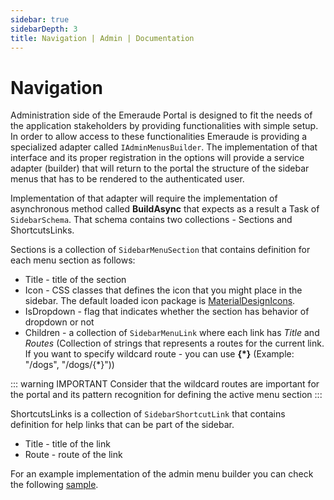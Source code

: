 ```yaml
---
sidebar: true
sidebarDepth: 3
title: Navigation | Admin | Documentation
---
```

# Navigation

Administration side of the Emeraude Portal is designed to fit the needs of the application stakeholders by providing
functionalities with simple setup. In order to allow access to these functionalities Emeraude is providing a specialized
adapter called ``IAdminMenusBuilder``. The implementation of that interface and its proper registration in the 
options will provide a service adapter (builder) that will return to the portal the structure of the sidebar menus that 
has to be rendered to the authenticated user.

Implementation of that adapter will require the implementation of asynchronous method called **BuildAsync** that expects as
a result a Task of ``SidebarSchema``. That schema contains two collections - Sections and ShortcutsLinks. 

Sections is a collection of ``SidebarMenuSection`` that contains definition for each menu section as follows:

- Title - title of the section
- Icon - CSS classes that defines the icon that you might place in the sidebar. The default loaded icon package is 
[MaterialDesignIcons](https://pictogrammers.github.io/@mdi/font/5.9.55/).
- IsDropdown - flag that indicates whether the section has behavior of dropdown or not
- Children - a collection of ``SidebarMenuLink`` where each link has *Title* and *Routes* (Collection of strings that
represents a routes for the current link. If you want to specify wildcard route - you can use **{\*}** (Example: "/dogs", "/dogs/{*}"))

::: warning IMPORTANT
Consider that the wildcard routes are important for the portal and its pattern recognition for defining the active menu section
:::

ShortcutsLinks is a collection of ``SidebarShortcutLink`` that contains definition for help links that can be part of the sidebar.

- Title - title of the link
- Route - route of the link

For an example implementation of the admin menu builder you can check the following [sample](/code-samples/admin/admin-menus).